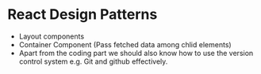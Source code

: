 # React Design Patterns

- Layout components
- Container Component (Pass fetched data among chlid elements)
- Apart from the coding part we should also know how to use the version control system e.g. Git and github effectively.
